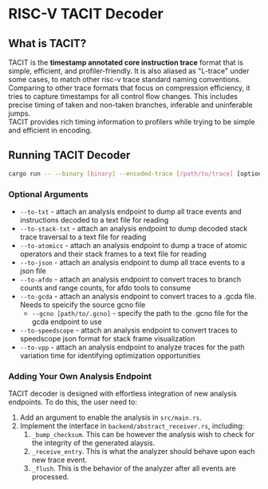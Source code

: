 # RISC-V TACIT Decoder

## What is TACIT?

TACIT is the **timestamp annotated core instruction trace** format that is simple, efficient, and profiler-friendly.
It is also aliased as "L-trace" under some cases, to match other risc-v trace standard naming conventions.
Comparing to other trace formats that focus on compression efficiency, it tries to capture timestamps for all control flow changes.
This includes precise timing of taken and non-taken branches, inferable and uninferable jumps.  
TACIT provides rich timing information to profilers while trying to be simple and efficient in encoding.

## Running TACIT Decoder

```bash
cargo run -- --binary [binary] --encoded-trace [/path/to/trace] [optional arguments]
```

### Optional Arguments

* `--to-txt` - attach an analysis endpoint to dump all trace events and instructions decoded to a text file for reading
* `--to-stack-txt` - attach an analysis endpoint to dump decoded stack trace traversal to a text file for reading
* `--to-atomics` - attach an analysis endpoint to dump a trace of atomic operators and their stack frames to a text file for reading
* `--to-json` - attach an analysis endpoint to dump all trace events to a json file
* `--to-afdo` - attach an analysis endpoint to convert traces to branch counts and range counts, for afdo tools to consume
* `--to-gcda` - attach an analysis endpoint to convert traces to a .gcda file. Needs to speicify the source gcno file
  * `--gcno [path/to/.gcno]` - specify the path to the .gcno file for the gcda endpoint to use
* `--to-speedscope` - attach an analysis endpoint to convert traces to speedscope json format for stack frame visualization
* `--to-vpp` - attach an analysis endpoint to analyze traces for the path variation time for identifying optimization opportunities

### Adding Your Own Analysis Endpoint

TACIT decoder is designed with effortless integration of new analysis endpoints.
To do this, the user need to:

1. Add an argument to enable the analysis in `src/main.rs`.
2. Implement the interface in `backend/abstract_receiver.rs`, including:
   1. `_bump_checksum`. This can be however the analysis wish to check for the integrity of the generated alaysis.
   2. `_receive_entry`. This is what the analyzer should behave upon each new trace event.
   3. `_flush`. This is the behavior of the analyzer after all events are processed.
